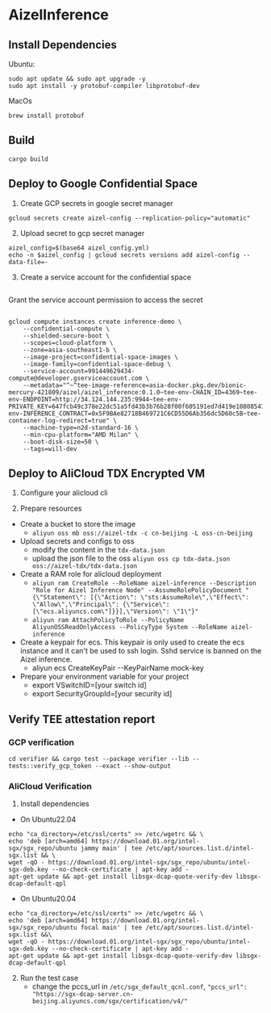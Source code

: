 # AizelInference

## Install Dependencies
Ubuntu:
```
sudo apt update && sudo apt upgrade -y
sudo apt install -y protobuf-compiler libprotobuf-dev
```
MacOs
```
brew install protobuf
```

## Build 
```
cargo build
```

## Deploy to Google Confidential Space
1. Create GCP secrets in google secret manager
```shell
gcloud secrets create aizel-config --replication-policy="automatic"
```

2. Upload secret to gcp secret manager
```shell
aizel_config=$(base64 aizel_config.yml)
echo -n $aizel_config | gcloud secrets versions add aizel-config --data-file=-
```
3. Create a service account for the confidential space
```

```


Grant the service account permission to access the secret
```shell
```

```shell
gcloud compute instances create inference-demo \
    --confidential-compute \
    --shielded-secure-boot \
    --scopes=cloud-platform \
    --zone=asia-southeast1-b \
    --image-project=confidential-space-images \
    --image-family=confidential-space-debug \
    --service-account=991449629434-compute@developer.gserviceaccount.com \
    --metadata="^~^tee-image-reference=asia-docker.pkg.dev/bionic-mercury-421809/aizel/aizel_inference:0.1.0~tee-env-CHAIN_ID=4369~tee-env-ENDPOINT=http://34.124.144.235:9944~tee-env-PRIVATE_KEY=647fcb49c378e22dc51a5fd43b3b76b28f00f605191ed7d419e1080854711cae~tee-env-INFERENCE_CONTRACT=0x5F9BAe82718B469721C6CD55D6Ab356dc5D60c5B~tee-container-log-redirect=true" \
    --machine-type=n2d-standard-16 \
    --min-cpu-platform="AMD Milan" \
    --boot-disk-size=50 \
    --tags=will-dev
```

## Deploy to AliCloud TDX Encrypted VM
1. Configure your alicloud cli

1. Prepare resources

- Create a bucket to store the image
    - `aliyun oss mb oss://aizel-tdx -c cn-beijing -L oss-cn-beijing` 
- Upload secrets and configs to oss
    - modify the content in the `tdx-data.json` 
    - upload the json file to the oss `aliyun oss cp tdx-data.json oss://aizel-tdx/tdx-data.json`
- Create a RAM role for alicloud deployment
    - `aliyun ram CreateRole --RoleName aizel-inference --Description "Role for Aizel Inference Node" --AssumeRolePolicyDocument "{\"Statement\": [{\"Action\": \"sts:AssumeRole\",\"Effect\": \"Allow\",\"Principal\": {\"Service\": [\"ecs.aliyuncs.com\"]}}],\"Version\": \"1\"}"`
    - `aliyun ram AttachPolicyToRole --PolicyName AliyunOSSReadOnlyAccess --PolicyType System --RoleName aizel-inference`
- Create a keypair for ecs. This keypair is only used to create the ecs instance and it can't be used to ssh login. Sshd service is banned on the Aizel inference.
    - aliyun ecs CreateKeyPair --KeyPairName mock-key
- Prepare your environment variable for your project
    - export VSwitchID=[your switch id]
    - export SecurityGroupId=[your security id]


## Verify TEE attestation report

### GCP verification
```
cd verifier && cargo test --package verifier --lib -- tests::verify_gcp_token --exact --show-output
```

### AliCloud Verification
1. Install dependencies
- On Ubuntu22.04
```
echo "ca_directory=/etc/ssl/certs" >> /etc/wgetrc && \
echo 'deb [arch=amd64] https://download.01.org/intel-sgx/sgx_repo/ubuntu jammy main' | tee /etc/apt/sources.list.d/intel-sgx.list && \
wget -qO - https://download.01.org/intel-sgx/sgx_repo/ubuntu/intel-sgx-deb.key --no-check-certificate | apt-key add -
apt-get update && apt-get install libsgx-dcap-quote-verify-dev libsgx-dcap-default-qpl
```
- On Ubuntu20.04
```
echo "ca_directory=/etc/ssl/certs" >> /etc/wgetrc && \
echo 'deb [arch=amd64] https://download.01.org/intel-sgx/sgx_repo/ubuntu focal main' | tee /etc/apt/sources.list.d/intel-sgx.list &&\
wget -qO - https://download.01.org/intel-sgx/sgx_repo/ubuntu/intel-sgx-deb.key --no-check-certificate | apt-key add -
apt-get update && apt-get install libsgx-dcap-quote-verify-dev libsgx-dcap-default-qpl
```

2. Run the test case
    - change the pccs_url in `/etc/sgx_default_qcnl.conf`, `"pccs_url": "https://sgx-dcap-server.cn-beijing.aliyuncs.com/sgx/certification/v4/"`
